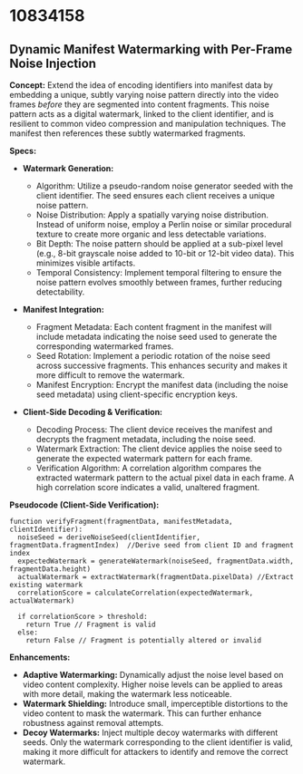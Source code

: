 # 10834158

## Dynamic Manifest Watermarking with Per-Frame Noise Injection

**Concept:** Extend the idea of encoding identifiers into manifest data by embedding a unique, subtly varying noise pattern directly into the video frames *before* they are segmented into content fragments. This noise pattern acts as a digital watermark, linked to the client identifier, and is resilient to common video compression and manipulation techniques. The manifest then references these subtly watermarked fragments.

**Specs:**

*   **Watermark Generation:**
    *   Algorithm: Utilize a pseudo-random noise generator seeded with the client identifier.  The seed ensures each client receives a unique noise pattern.
    *   Noise Distribution: Apply a spatially varying noise distribution.  Instead of uniform noise, employ a Perlin noise or similar procedural texture to create more organic and less detectable variations.
    *   Bit Depth:  The noise pattern should be applied at a sub-pixel level (e.g., 8-bit grayscale noise added to 10-bit or 12-bit video data). This minimizes visible artifacts.
    *   Temporal Consistency: Implement temporal filtering to ensure the noise pattern evolves smoothly between frames, further reducing detectability.

*   **Manifest Integration:**
    *   Fragment Metadata: Each content fragment in the manifest will include metadata indicating the noise seed used to generate the corresponding watermarked frames.
    *   Seed Rotation:  Implement a periodic rotation of the noise seed across successive fragments. This enhances security and makes it more difficult to remove the watermark.
    *   Manifest Encryption:  Encrypt the manifest data (including the noise seed metadata) using client-specific encryption keys.

*   **Client-Side Decoding & Verification:**
    *   Decoding Process: The client device receives the manifest and decrypts the fragment metadata, including the noise seed.
    *   Watermark Extraction: The client device applies the noise seed to generate the expected watermark pattern for each frame.
    *   Verification Algorithm:  A correlation algorithm compares the extracted watermark pattern to the actual pixel data in each frame. A high correlation score indicates a valid, unaltered fragment.

**Pseudocode (Client-Side Verification):**

```
function verifyFragment(fragmentData, manifestMetadata, clientIdentifier):
  noiseSeed = deriveNoiseSeed(clientIdentifier, fragmentData.fragmentIndex)  //Derive seed from client ID and fragment index
  expectedWatermark = generateWatermark(noiseSeed, fragmentData.width, fragmentData.height)
  actualWatermark = extractWatermark(fragmentData.pixelData) //Extract existing watermark
  correlationScore = calculateCorrelation(expectedWatermark, actualWatermark)

  if correlationScore > threshold:
    return True // Fragment is valid
  else:
    return False // Fragment is potentially altered or invalid
```

**Enhancements:**

*   **Adaptive Watermarking:** Dynamically adjust the noise level based on video content complexity. Higher noise levels can be applied to areas with more detail, making the watermark less noticeable.
*   **Watermark Shielding:** Introduce small, imperceptible distortions to the video content to mask the watermark. This can further enhance robustness against removal attempts.
*   **Decoy Watermarks:** Inject multiple decoy watermarks with different seeds. Only the watermark corresponding to the client identifier is valid, making it more difficult for attackers to identify and remove the correct watermark.